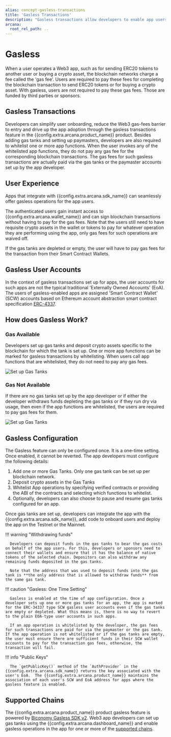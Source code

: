 ```yaml
---
alias: concept-gasless-transactions
title: 'Gasless Transactions'
description: "Gasless transactions allow developers to enable app users to use the app without paying any gas fees for blockchain transactions associated with the app operations. The gas fees are paid by the developer or the sponsors through the gas tanks set up for the app."
arcana:
  root_rel_path: ..
---
```


# Gasless 

When a user operates a Web3 app, such as for sending ERC20 tokens to another user or buying a crypto asset, the blockchain networks charge a fee called the 'gas fee'. Users are required to pay these fees for completing the blockchain transaction to send ERC20 tokens or for buying a crypto asset. With gasless, users are not required to pay these gas fees. Those are funded by third parties or sponsors.

## Gasless Transactions

Developers can simplify user onboarding, reduce the Web3 gas-fees barrier to entry and drive up the app adoption through the gasless transactions feature in the {{config.extra.arcana.product_name}} product.  Besides adding gas tanks and setting up paymasters, developers are also required to whitelist one or more app functions. When the user invokes any of the whitelisted app functions, they do not pay any gas fee for the corresponding blockchain transactions. The gas fees for such gasless transactions are actually paid via the gas tanks or the paymaster accounts set up by the app developer.

## User Experience

Apps that integrate with {{config.extra.arcana.sdk_name}} can seamlessly offer gasless operations for the app users.

The authenticated users gain instant access to {{config.extra.arcana.wallet_name}} and can sign blockchain transactions without having to pay for the gas fees. Note that the users still need to have requisite crypto assets in the wallet or tokens to pay for whatever operation they are performing using the app, only gas fees for such operations are waived off.

If the gas tanks are depleted or empty, the user will have to pay gas fees for the transaction from their Smart Contract Wallets.

## Gasless User Accounts

In the context of gasless transactions set up for apps, the user accounts for such apps are not the typical traditional 'Externally Owned Accounts' (EoA). The users of gasless-enabled apps are assigned 'Smart Contract Wallet' (SCW) accounts based on Ethereum account abstraction smart contract specification [ERC-4337](https://www.erc4337.io/docs).

## How does Gasless Work?

### Gas Available

Developers set up gas tanks and deposit crypto assets specific to the blockchain for which the tank is set up. One or more app functions can be marked for gasless transactions by whitelisting. When users call app functions that are whitelisted, they do not need to pay any gas fees.

<img src="/img/an_gasless_howitworks.png" alt="Set up Gas Tanks" class="an-screenshots"/>

### Gas Not Available

If there are no gas tanks set up by the app developer or if either the developer withdraws funds depleting the gas tanks or if they run dry via usage, then even if the app functions are whitelisted, the users are required to pay gas fees for them.

<img src="/img/an_gasless_howitworks_empty.png" alt="Set up Gas Tanks" class="an-screenshots"/>

## Gasless Configuration

The Gasless feature can only be configured once. It is a one-time setting. Once enabled, it cannot be reverted. The app developers must configure the following details:

1. Add one or more Gas Tanks. Only one gas tank can be set up per blockchain network.
2. Deposit crypto assets in the Gas Tanks
3. Whitelist App operations by specifying verified contracts or providing the ABI of the contracts and selecting which functions to whitelist.
4. Optionally, developers can also choose to pause and resume gas tanks configured for an app.

Once gas tanks are set up, developers can integrate the app with the {{config.extra.arcana.sdk_name}}, add code to onboard users and deploy the app on the Testnet or the Mainnet.

!!! warning "Withdrawing funds"

      Developers can deposit funds in the gas tanks to bear the gas costs on behalf of the app users. For this, developers or sponsors need to connect their wallets and ensure that it has the balance of native tokens of the selected chain. Depositors can also withdraw any remaining funds deposited in the gas tanks. 
      
      Note that the address that was used to deposit funds into the gas tank is **the only address that is allowed to withdraw funds** from the same gas tank.

!!! caution "Gasless: One Time Setting"

      Gasless is enabled at the time of app configuration. Once a developer sets up one or more gas tanks for an app, the app is marked for the ERC-34337 type SCW gasless user accounts even if the gas tanks are empty or depleted. What this means is, there is no way to revert to the plain EOA-type user accounts in such apps. 

      If an app operation is whitelisted by the developer, the gas fees for such transactions are paid for via the paymaster or the gas tank. If the app operation is not whitelisted or if the gas tanks are empty, the user must ensure there are sufficient funds in their SCW wallet accounts to pay for the transaction gas fees, otherwise, the transaction will fail. 

!!! info "Public Keys"

      The `getPublicKey()` method of the `AuthProvider` in the {{config.extra.arcana.sdk_name}} returns the key associated with the user's EoA.  The {{config.extra.arcana.product_name}} maintains the association of each user's SCW and EoA address for apps where the gasless feature is enabled.

## Supported Chains

The {{config.extra.arcana.product_name}} product gasless feature is powered by [Biconomy Gasless SDK v2](https://docs.biconomy.io/docs/overview). Web3 app developers can set up gas tanks using the {{config.extra.arcana.dashboard_name}} and enable gasless operations in the app for one or more of the [supported chains](https://docs.biconomy.io/docs/supportedchains/).